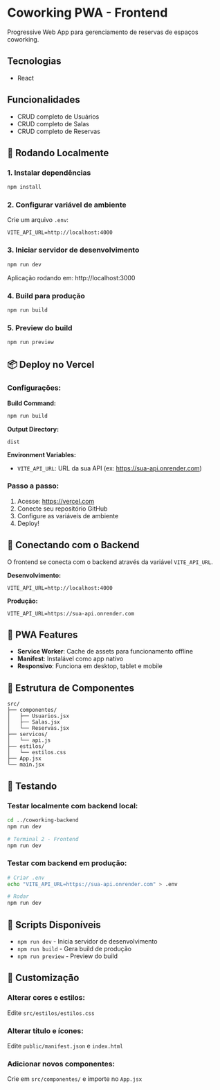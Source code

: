 # Coworking PWA - Frontend

Progressive Web App para gerenciamento de reservas de espaços coworking.

## Tecnologias

- React

## Funcionalidades

- CRUD completo de Usuários
- CRUD completo de Salas
- CRUD completo de Reservas

## 🏃 Rodando Localmente

### 1. Instalar dependências
```bash
npm install
```

### 2. Configurar variável de ambiente
Crie um arquivo `.env`:
```env
VITE_API_URL=http://localhost:4000
```

### 3. Iniciar servidor de desenvolvimento
```bash
npm run dev
```

Aplicação rodando em: http://localhost:3000

### 4. Build para produção
```bash
npm run build
```

### 5. Preview do build
```bash
npm run preview
```

## 📦 Deploy no Vercel

### Configurações:

**Build Command:**
```bash
npm run build
```

**Output Directory:**
```
dist
```

**Environment Variables:**
- `VITE_API_URL`: URL da sua API (ex: https://sua-api.onrender.com)

### Passo a passo:

1. Acesse: https://vercel.com
2. Conecte seu repositório GitHub
3. Configure as variáveis de ambiente
4. Deploy!

## 🔗 Conectando com o Backend

O frontend se conecta com o backend através da variável `VITE_API_URL`.

**Desenvolvimento:**
```env
VITE_API_URL=http://localhost:4000
```

**Produção:**
```env
VITE_API_URL=https://sua-api.onrender.com
```

## 📱 PWA Features

- **Service Worker**: Cache de assets para funcionamento offline
- **Manifest**: Instalável como app nativo
- **Responsivo**: Funciona em desktop, tablet e mobile

## 🎯 Estrutura de Componentes

```
src/
├── componentes/
│   ├── Usuarios.jsx  
│   ├── Salas.jsx      
│   └── Reservas.jsx
├── servicos/
│   └── api.js          
├── estilos/
│   └── estilos.css   
├── App.jsx           
└── main.jsx           
```

## 🧪 Testando

### Testar localmente com backend local:
```bash
cd ../coworking-backend
npm run dev

# Terminal 2 - Frontend
npm run dev
```

### Testar com backend em produção:
```bash
# Criar .env
echo "VITE_API_URL=https://sua-api.onrender.com" > .env

# Rodar
npm run dev
```

## 📝 Scripts Disponíveis

- `npm run dev` - Inicia servidor de desenvolvimento
- `npm run build` - Gera build de produção
- `npm run preview` - Preview do build

## 🎨 Customização

### Alterar cores e estilos:
Edite `src/estilos/estilos.css`

### Alterar título e ícones:
Edite `public/manifest.json` e `index.html`

### Adicionar novos componentes:
Crie em `src/componentes/` e importe no `App.jsx`
